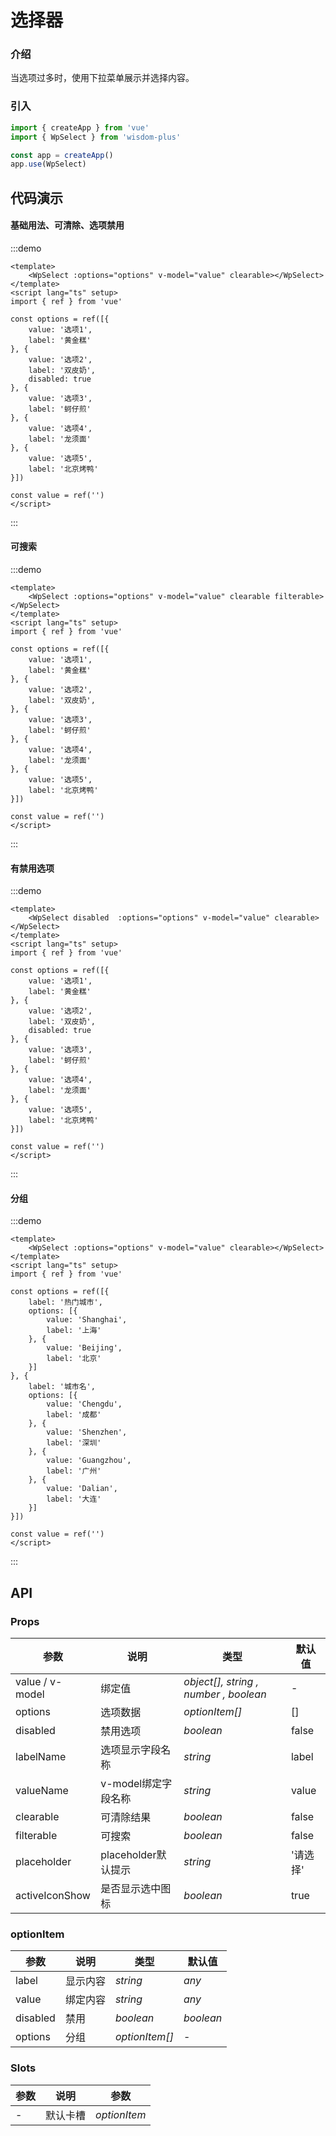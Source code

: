 # 选择器

### 介绍

当选项过多时，使用下拉菜单展示并选择内容。

### 引入

```js
import { createApp } from 'vue'
import { WpSelect } from 'wisdom-plus'

const app = createApp()
app.use(WpSelect)
```

## 代码演示

#### 基础用法、可清除、选项禁用

:::demo
```vue
<template>
    <WpSelect :options="options" v-model="value" clearable></WpSelect>
</template>
<script lang="ts" setup>
import { ref } from 'vue'

const options = ref([{
    value: '选项1',
    label: '黄金糕'
}, {
    value: '选项2',
    label: '双皮奶',
    disabled: true
}, {
    value: '选项3',
    label: '蚵仔煎'
}, {
    value: '选项4',
    label: '龙须面'
}, {
    value: '选项5',
    label: '北京烤鸭'
}])

const value = ref('')
</script>
```
:::

#### 可搜索

:::demo
```vue
<template>
    <WpSelect :options="options" v-model="value" clearable filterable></WpSelect>
</template>
<script lang="ts" setup>
import { ref } from 'vue'

const options = ref([{
    value: '选项1',
    label: '黄金糕'
}, {
    value: '选项2',
    label: '双皮奶',
}, {
    value: '选项3',
    label: '蚵仔煎'
}, {
    value: '选项4',
    label: '龙须面'
}, {
    value: '选项5',
    label: '北京烤鸭'
}])

const value = ref('')
</script>
```
:::

#### 有禁用选项

:::demo
```vue
<template>
    <WpSelect disabled  :options="options" v-model="value" clearable></WpSelect>
</template>
<script lang="ts" setup>
import { ref } from 'vue'

const options = ref([{
    value: '选项1',
    label: '黄金糕'
}, {
    value: '选项2',
    label: '双皮奶',
    disabled: true
}, {
    value: '选项3',
    label: '蚵仔煎'
}, {
    value: '选项4',
    label: '龙须面'
}, {
    value: '选项5',
    label: '北京烤鸭'
}])

const value = ref('')
</script>
```
:::

#### 分组

:::demo
```vue
<template>
    <WpSelect :options="options" v-model="value" clearable></WpSelect>
</template>
<script lang="ts" setup>
import { ref } from 'vue'

const options = ref([{
    label: '热门城市',
    options: [{
        value: 'Shanghai',
        label: '上海'
    }, {
        value: 'Beijing',
        label: '北京'
    }]
}, {
    label: '城市名',
    options: [{
        value: 'Chengdu',
        label: '成都'
    }, {
        value: 'Shenzhen',
        label: '深圳'
    }, {
        value: 'Guangzhou',
        label: '广州'
    }, {
        value: 'Dalian',
        label: '大连'
    }]
}])

const value = ref('')
</script>
```
:::

## API

### Props

| 参数      | 说明 | 类型                             | 默认值        |
|---------|--|--------------------------------|------------|
| value / v-model | 绑定值 | _object[], string , number , boolean_           | -         |
| options | 选项数据 | _optionItem[]_           | []         |
| disabled | 禁用选项 | _boolean_           | false         |
| labelName | 选项显示字段名称 | _string_           | label         |
| valueName | v-model绑定字段名称 | _string_           | value         |
| clearable | 可清除结果 | _boolean_           | false         |
| filterable | 可搜索 | _boolean_           | false         |
| placeholder | placeholder默认提示 | _string_           | '请选择'         |
| activeIconShow | 是否显示选中图标 | _boolean_           | true         |

### optionItem

| 参数      | 说明 | 类型                             | 默认值        |
|---------|--|--------------------------------|------------|
| label | 显示内容 | _string_           | _any_         |
| value | 绑定内容 | _string_           | _any_         |
| disabled | 禁用 | _boolean_           | _boolean_         |
| options | 分组 | _optionItem[]_           | -        |

### Slots

| 参数  | 说明     | 参数           |
|-----|--------|--------------|
|  -  | 默认卡槽   | _optionItem_ |

